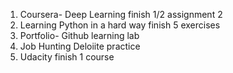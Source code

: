 1. Coursera- Deep Learning               finish 1/2 assignment 2
2. Learning Python in a hard way         finish 5 exercises           
3. Portfolio- Github                                learning lab                                           
4. Job Hunting                                      Deloiite practice
5. Udacity                                               finish 1 course 
